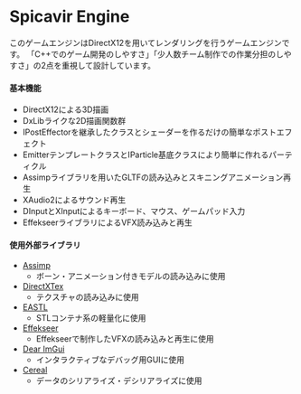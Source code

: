 # Spicavir Engine
このゲームエンジンはDirectX12を用いてレンダリングを行うゲームエンジンです。
「C++でのゲーム開発のしやすさ」「少人数チーム制作での作業分担のしやすさ」の2点を重視して設計しています。
#### 基本機能
- DirectX12による3D描画
- DxLibライクな2D描画関数群
- IPostEffectorを継承したクラスとシェーダーを作るだけの簡単なポストエフェクト
- EmitterテンプレートクラスとIParticle基底クラスにより簡単に作れるパーティクル
- Assimpライブラリを用いたGLTFの読み込みとスキニングアニメーション再生
- XAudio2によるサウンド再生
- DInputとXInputによるキーボード、マウス、ゲームパッド入力
- EffekseerライブラリによるVFX読み込みと再生

#### 使用外部ライブラリ
- [Assimp](https://github.com/assimp/assimp)
  - ボーン・アニメーション付きモデルの読み込みに使用
- [DirectXTex](https://github.com/microsoft/DirectXTex)
  - テクスチャの読み込みに使用
- [EASTL](https://github.com/electronicarts/EASTL)  
  - STLコンテナ系の軽量化に使用
- [Effekseer](https://effekseer.github.io/jp/)
  - Effekseerで制作したVFXの読み込みと再生に使用
- [Dear ImGui](https://github.com/ocornut/imgui)
  - インタラクティブなデバッグ用GUIに使用
- [Cereal](https://github.com/USCiLab/cereal)
  - データのシリアライズ・デシリアライズに使用
